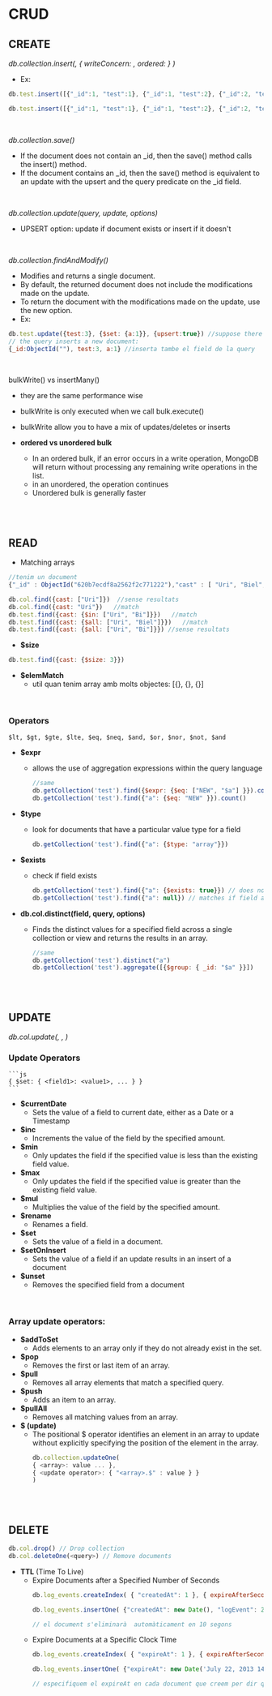 # CRUD

## CREATE
*db.collection.insert(<document or array of documents>, { writeConcern: <document>, ordered: <boolean> } )*
- Ex: 
```js
db.test.insert([{"_id":1, "test":1}, {"_id":1, "test":2}, {"_id":2, "test":3}], {ordered:false}) // s'inserten test 1 i test 3

db.test.insert([{"_id":1, "test":1}, {"_id":1, "test":2}, {"_id":2, "test":3}]) // s'inserta test 1 només (ja que despres salta un error) (ordered: true by default )
```

<br>

*db.collection.save(<document>)*
- If the document does not contain an _id, then the save() method calls the insert() method.
- If the document contains an _id, then the save() method is equivalent to an update with the upsert and the query predicate on the _id field.

<br>

*db.collection.update(query, update, options)*
- UPSERT option: update if document exists or insert if it doesn't

<br>

*db.collection.findAndModify()*
- Modifies and returns a single document.
- By default, the returned document does not include the modifications made on the update.
- To return the document with the modifications made on the update, use the new option.
- Ex: 
```js
db.test.update({test:3}, {$set: {a:1}}, {upsert:true}) //suppose there is no record with test:3
// the query inserts a new document: 
{_id:ObjectId(""), test:3, a:1} //inserta tambe el field de la query
```

<br>

bulkWrite() vs insertMany()
- they are the same performance wise
- bulkWrite is only executed when we call bulk.execute()
- bulkWrite allow you to have a mix of updates/deletes or inserts

- **ordered vs unordered bulk**
  - In an ordered bulk, if an error occurs in a write operation, MongoDB will return without processing any remaining write operations in the list.
  - in an unordered, the operation continues
  - Unordered bulk is generally faster


<br><br>


## READ
- Matching arrays 
```js
//tenim un document 
{"_id" : ObjectId("620b7ecdf8a2562f2c771222"),"cast" : [ "Uri", "Biel", "Solde"]}

db.col.find({cast: ["Uri"]})  //sense resultats
db.col.find({cast: "Uri"})	 //match
db.test.find({cast: {$in: ["Uri", "Bi"]}})   //match
db.test.find({cast: {$all: ["Uri", "Biel"]}})	//match
db.test.find({cast: {$all: ["Uri", "Bi"]}})	//sense resultats
```

- **$size**
```js 
db.test.find({cast: {$size: 3}}) 
```
- **$elemMatch**
  - util quan tenim array amb molts objectes: [{}, {}, {}]

<br>

### Operators
```
$lt, $gt, $gte, $lte, $eq, $neq, $and, $or, $nor, $not, $and
```

- **$expr**
  - allows the use of aggregation expressions within the query language
	```js
	//same
	db.getCollection('test').find({$expr: {$eq: ["NEW", "$a"] }}).count()
	db.getCollection('test').find({"a": {$eq: "NEW" }}).count()
	````
 
- **$type**
  - look for documents that have a particular value type for a field
	```js
	db.getCollection('test').find({"a": {$type: "array"}})
	```

- **$exists**
  - check if field exists
  	```js
  	db.getCollection('test').find({"a": {$exists: true}}) // does not match fields set to null, it just checks the existence of the field
	db.getCollection('test').find({"a": null}) // matches if field a is set to null or doesnt exist
	```

- **db.col.distinct(field, query, options)**
  - Finds the distinct values for a specified field across a single collection or view and returns the results in an array.
	```js
	//same
	db.getCollection('test').distinct("a")
	db.getCollection('test').aggregate([{$group: { _id: "$a" }}])
	```

<br><br>


## UPDATE
*db.col.update(<query>, <update>, <options>)*

### Update Operators
	```js
	{ $set: { <field1>: <value1>, ... } }
	```

- **$currentDate**
  - Sets the value of a field to current date, either as a Date or a Timestamp
- **$inc**
  - Increments the value of the field by the specified amount.
- **$min**
  - Only updates the field if the specified value is less than the existing field value.
- **$max**
  - Only updates the field if the specified value is greater than the existing field value.
- **$mul**
  - Multiplies the value of the field by the specified amount.
- **$rename**
  - Renames a field.
- **$set**
  - Sets the value of a field in a document.
- **$setOnInsert**
  - Sets the value of a field if an update results in an insert of a document
- **$unset**
  - Removes the specified field from a document

<br>

### Array update operators:
- **$addToSet**
  - Adds elements to an array only if they do not already exist in the set.
- **$pop**
  - Removes the first or last item of an array.
- **$pull**
  - Removes all array elements that match a specified query.
- **$push**
  - Adds an item to an array.
- **$pullAll**
  - Removes all matching values from an array.
- **$ (update)**
  - The positional $ operator identifies an element in an array to update without explicitly specifying the position of the element in the array.
  	```js
	db.collection.updateOne(
	{ <array>: value ... },
	{ <update operator>: { "<array>.$" : value } }
	)
	```


<br><br>


## DELETE
```js
db.col.drop() // Drop collection
db.col.deleteOne(<query>) // Remove documents
```

- **TTL** (Time To Live)
  - Expire Documents after a Specified Number of Seconds
  	```js
	db.log_events.createIndex( { "createdAt": 1 }, { expireAfterSeconds: 10 } )
	
	db.log_events.insertOne( {"createdAt": new Date(), "logEvent": 2,"logMessage": "Success!"} )

	// el document s'eliminarà  automàticament en 10 segons
	```
  - Expire Documents at a Specific Clock Time
	```js
	db.log_events.createIndex( { "expireAt": 1 }, { expireAfterSeconds: 0 } )

	db.log_events.insertOne( {"expireAt": new Date('July 22, 2013 14:00:00'),"logEvent": 2,"logMessage": "Success!"} )

	// especifiquem el expireAt en cada document que creem per dir quan s'ha d'eliminar automaticament
	```
